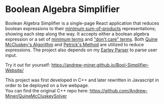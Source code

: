 # Boolean Algebra Simplifier

Boolean Algebra Simplifier is a single-page React application that reduces boolean expressions to their [minimum sum-of-products](https://en.wikipedia.org/wiki/Canonical_normal_form#Non-canonical_PoS_and_SoP_forms) representations; showing each step along the way. It accepts either a boolean algebra expression or a set of [minimum terms](https://en.wikipedia.org/wiki/Canonical_normal_form#Minterms) and ["don't care" terms](https://en.wikipedia.org/wiki/Don%27t-care_term). Both [Quine McCluskey's Algorithm](https://en.wikipedia.org/wiki/Quine%E2%80%93McCluskey_algorithm) and [Petrick's Method](https://en.wikipedia.org/wiki/Petrick%27s_method) are utilized to reduce expressions. The project also depends on my [Earley Parser](https://github.com/Andrew-Miner/Earley-Parser) to parse user input.

Try it out for yourself: https://andrew-miner.github.io/Bool-Simplifier-Website/

This project was first developed in C++ and later rewritten in Javascript in order to be deployed on a live webpage. \
You can find the original C++ repo here: https://github.com/Andrew-Miner/QuineMcCluskeySolver
